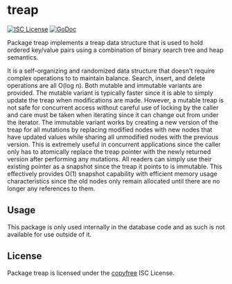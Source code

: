 # treap

[![ISC License](http://img.shields.io/badge/license-ISC-blue.svg)](http://copyfree.org)
[![GoDoc](https://godoc.org/git.parallelcoin.io/pod/database/internal/treap?status.png)](http://godoc.org/git.parallelcoin.io/pod/database/internal/treap)

Package treap implements a treap data structure that is used to hold ordered key/value pairs using a combination of binary search tree and heap semantics.

It is a self-organizing and randomized data structure that doesn't require complex operations to to maintain balance. Search, insert, and delete operations are all O(log n). Both mutable and immutable variants are provided. The mutable variant is typically faster since it is able to simply update the treap when modifications are made. However, a mutable treap is not safe for concurrent access without careful use of locking by the caller and care must be taken when iterating since it can change out from under the iterator.
The immutable variant works by creating a new version of the treap for all mutations by replacing modified nodes with new nodes that have updated values while sharing all unmodified nodes with the previous version. This is extremely useful in concurrent applications since the caller only has to atomically replace the treap pointer with the newly returned version after performing any mutations. All readers can simply use their existing pointer as a snapshot since the treap it points to is immutable. This effectively provides O(1) snapshot capability with efficient memory usage characteristics since the old nodes only remain allocated until there are no longer any references to them.

## Usage

This package is only used internally in the database code and as such is not available for use outside of it.

## License

Package treap is licensed under the [copyfree](http://copyfree.org) ISC License.
